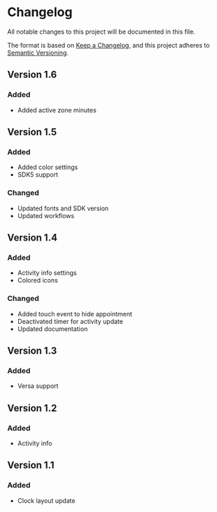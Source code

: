 # Changelog
All notable changes to this project will be documented in this file.
 
The format is based on [Keep a Changelog](https://keepachangelog.com/en/1.0.0/),
and this project adheres to [Semantic Versioning](https://semver.org/spec/v2.0.0.html).

## Version 1.6

### Added
- Added active zone minutes

## Version 1.5

### Added
- Added color settings
- SDK5 support

### Changed
- Updated fonts and SDK version
- Updated workflows

## Version 1.4

### Added
- Activity info settings
- Colored icons

### Changed
- Added touch event to hide appointment
- Deactivated timer for activity update
- Updated documentation

## Version 1.3

### Added
- Versa support

## Version 1.2

### Added
- Activity info

## Version 1.1

### Added
- Clock layout update
